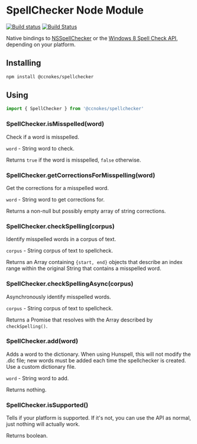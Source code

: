 # SpellChecker Node Module

[![Build status](https://ci.appveyor.com/api/projects/status/kmilw63dodpu2xvr?svg=true)](https://ci.appveyor.com/project/ccnokes/node-spellchecker)
[![Build Status](https://travis-ci.org/ccnokes/node-spellchecker.svg?branch=master)](https://travis-ci.org/ccnokes/node-spellchecker)

Native bindings to [NSSpellChecker](https://developer.apple.com/library/mac/#documentation/cocoa/reference/ApplicationKit/Classes/NSSpellChecker_Class/Reference/Reference.html) or the [Windows 8 Spell Check API](https://msdn.microsoft.com/en-us/library/windows/desktop/hh869853(v=vs.85).aspx), depending on your platform.

## Installing

```bash
npm install @ccnokes/spellchecker
```

## Using

```javascript
import { SpellChecker } from '@ccnokes/spellchecker'
```

### SpellChecker.isMisspelled(word)

Check if a word is misspelled.

`word` - String word to check.

Returns `true` if the word is misspelled, `false` otherwise.

### SpellChecker.getCorrectionsForMisspelling(word)

Get the corrections for a misspelled word.

`word` - String word to get corrections for.

Returns a non-null but possibly empty array of string corrections.

### SpellChecker.checkSpelling(corpus)

Identify misspelled words in a corpus of text.

`corpus` - String corpus of text to spellcheck.

Returns an Array containing `{start, end}` objects that describe an index range within the original String that contains a misspelled word.

### SpellChecker.checkSpellingAsync(corpus)

Asynchronously identify misspelled words.

`corpus` - String corpus of text to spellcheck.

Returns a Promise that resolves with the Array described by `checkSpelling()`.

### SpellChecker.add(word)

Adds a word to the dictionary.
When using Hunspell, this will not modify the .dic file; new words must be added each time the spellchecker is created. Use a custom dictionary file.

`word` - String word to add.

Returns nothing.

### SpellChecker.isSupported()

Tells if your platform is supported. If it's not, you can use the API as normal, just nothing will actually work.

Returns boolean.
